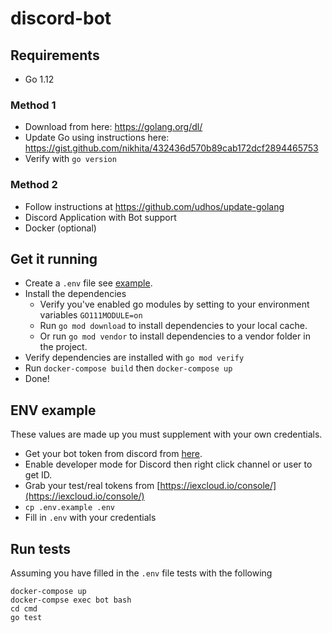 # discord-bot

## Requirements
* Go 1.12
### Method 1
  * Download from here: https://golang.org/dl/
  * Update Go using instructions here: https://gist.github.com/nikhita/432436d570b89cab172dcf2894465753
  * Verify with `go version`
### Method 2
  * Follow instructions at https://github.com/udhos/update-golang
* Discord Application with Bot support
* Docker (optional)
## Get it running
* Create a `.env` file see [example](#env-example).
* Install the dependencies
    * Verify you've enabled go modules by setting to your environment variables `GO111MODULE=on`
    * Run `go mod download` to install dependencies to your local cache.
    * Or run `go mod vendor` to install dependencies to a vendor folder in the project.
* Verify dependencies are installed with `go mod verify`
* Run `docker-compose build` then `docker-compose up`
* Done!

## ENV example
These values are made up you must supplement with your own credentials.
* Get your bot token from discord from [here](https://discordapp.com/developers/applications/me).
* Enable developer mode for Discord then right click channel or user to get ID.
* Grab your test/real tokens from [https://iexcloud.io/console/](https://iexcloud.io/console/)
* `cp .env.example .env`
* Fill in `.env` with your credentials

## Run tests
Assuming you have filled in the `.env` file tests with the following
```
docker-compose up
docker-compse exec bot bash
cd cmd
go test
```
